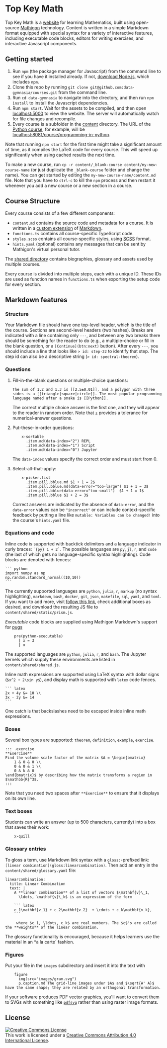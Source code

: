# Top Key Math

Top Key Math is a [website](https://port-0-webbooks-1pgyr2mlvlz2wqt.sel5.cloudtype.app/) for learning Mathematics, built using open-source [Mathigon](https://mathigon.io) technology. Content is written in a simple Markdown format equipped with special syntax for a variety of interactive features, including executable code blocks, editors for writing exercises, and interactive Javascript components.

## Getting started

1. Run `npm` (the package manager for Javascript) from the command line to see if you have it installed already. If not, [download Node.js](https://nodejs.org/en/), which includes `npm`. 
2. Clone this repo by running `git clone git@github.com:data-gymnasia/courses.git` from the command line.
3. Run `cd data-gymnasia` to navigate into the directory, and then run `npm install` to install the Javascript dependencies. 
4. Run `npm start`. Wait for the assets to be compiled, and then open [localhost:5000](http://localhost:5000) to view the website. The server will automatically watch for file changes and recompile. 
5. Every course is a subfolder in the [content](content) directory. The URL of the
[Python course](content/programming-in-python), for example, will be
[localhost:8081/course/programming-in-python](http://localhost:8081/course/programming-in-python).

Note that running `npm start` for the first time might take a significant amount of time, as it compiles the LaTeX code for every course. This will speed up significantly when using cached results the next time.

To make a new course, run `cp -r content/_blank-course content/my-new-course-name` (or just duplicate the `_blank-course` folder and change the name). You can get started by editing the `my-new-course-name/content.md` file. Note that you have to `ctrl-c` to kill the `npm` process and then restart it whenever you add a new course or a new section in a course.

## Course Structure

Every course consists of a few different components:

* `content.md` contains the source code and metadata for a course. It is
  written in a [custom extension](https://mathigon.io/markdown) of
  [Markdown](https://github.com/adam-p/markdown-here/wiki/Markdown-Cheatsheet).
* `functions.ts` contains all course-specific TypeScript code.
* `styles.scss` contains all course-specific styles, using [SCSS](https://sass-lang.com/) format.
* `hints.yaml` (optional) contains any messages that can be sent by Mathigon's
  virtual personal tutor.

The [shared directory](content/shared) contains biographies, glossary and assets
used by multiple courses.

Every course is divided into multiple steps, each with a unique ID. These IDs
are used as function names in `functions.ts` when exporting the setup code
for every section.

## Markdown features

### Structure

Your Markdown file should have one top-level header, which is the title of the course. Sections are second-level headers (two hashes). Breaks are indicated with a line containing only `---`, and between any two breaks there should be something for the reader to do (e.g., a multiple-choice or fill in the blank question, or a `[Continue](btn:next)` button). After every `---`, you should include a line that looks like `> id: step-22` to identify that step. The step id can also be a descriptive string (`> id: spectral-theorem`). 

### Questions 

1. Fill-in-the-blank questions or multiple-choice questions: 

    ```
    The sum of 1.2 and 1.3 is [[2.5±0.01]], and a polygon with three sides is a [[triangle|square|circle]]. The most popular programming language named after a snake is [[Python]].
    ```

    The correct multiple choice answer is the first one, and they will appear to the reader in random order. Note that `±` provides a tolerance for numerical-answer questions.

2. Put-these-in-order questions: 

    ```
        x-sortable
          .item.md(data-index="2") REPL
          .item.md(data-index="1") Script
          .item.md(data-index="0") Jupyter
    ```

    The `data-index` values specify the correct order and must start from 0.

3. Select-all-that-apply:

    ```
        x-picker.list
          .item.pill.bblue.md $1 + 1 = 2$
          .item.pill.bblue.md(data-error="too-large") $1 + 1 = 3$
          .item.pill.bblue(data-error="too-small")  $1 + 1 = 1$
          .item.pill.bblue $1 + 2 = 3$
    ```

    Correct answers are indicated by the absence of `data-error`, and the `data-error` values can be `"incorrect"` or can include context-specific feedback by putting a line like `mutable: Variables can be changed!` into the course's `hints.yaml` file.

### Equations and code

Inline code is supported with backtick delimiters and a language indicator in curly braces: `` `{py} 1 + 2` ``. The possible languages are `py`, `jl`, `r`, and `code` (the last of which gets no language-specific syntax highlighting). Code blocks are denoted with fences:

````
``` python
import numpy as np
np.random.standard_normal((10,10))
```
````

The currently supported languages are `python`, `julia`, `r`, `markup` (no syntax highlighting), `markdown`, `bash`, `docker`, `git`, `json`, `makefile`, `sql`, `yaml`, and `toml`. If you want to add more, visit [follow this link](https://prismjs.com/download.html#themes=prism&languages=markup+css+clike+javascript+bash+docker+git+json+julia+latex+markdown+makefile+sql+python+r+yaml+toml+pug), check additional boxes as desired, and download the resulting JS file to `content/shared/static/prism.js`. 

*Executable* code blocks are supplied using Mathigon Markdown's support for [pugs](https://pugjs.org/api/getting-started.html)

```
    pre(python-executable)
      | x = 3
      | x
```

The supported languages are `python`, `julia`, `r`, and `bash`. The Jupyter kernels which supply these environments are listed in `content/shared/shared.js`. 

Inline math expressions are supported using LaTeX syntax with dollar signs (`$x^2 + 2\sin y$`), and display math is supported with `latex` code fences. 

````
``` latex
2x + 4y &= 10 \\
3x - 2y &= 14
```
````

One catch is that backslashes need to be escaped inside inline math expressions. 

### Boxes

Several box types are supported: `theorem`, `definition`, `example`, `exercise`. 

```
::: .exercise
**Exercise**  
Find the volume scale factor of the matrix $A = \begin{bmatrix}
    1 & 0 & 0 \\
    0 & 0 & 1 \\
    0 & k & 0
\end{bmatrix}$ by describing how the matrix transforms a region in $\mathbb{R}^3$. 
:::
```

Note that you need two spaces after `**Exercise**` to ensure that it displays on its own line.

### Text boxes

Students can write an answer (up to 500 characters, currently) into a box that saves their work: 

```
    x-quill
```

### Glossary entries

To gloss a term, use Markdown link syntax with a `gloss:`-prefixed link: `[linear combination](gloss:linearcombination)`. Then add an entry in the `content/shared/glossary.yaml` file: 

````
linearcombination:
  title: Linear Combination
  text: |
    A **linear combination** of a list of vectors $\mathbf{v}\_1,
      \ldots, \mathbf{v}\_k$ is an expression of the form

    ``` latex
    c_1\mathbf{v_1} + c_2\mathbf{v_2}  + \cdots + c_k\mathbf{v_k},
    ```

     where $c_1, \ldots, c_k$ are real numbers. The $c$'s are called the **weights** of the linear combination.
````

The glossary functionality is encouraged, because it helps learners use the material in an *a la carte` fashion.

### Figures

Put your file in the `images` subdirectory and insert it into the text with 

```
    figure
      img(src="images/gram.svg")
      p.caption.md The grid-line images under $A$ and $\sqrt{A' A}$ have the same shape; they are related by an orthogonal transformation. 
```

If your software produces PDF vector graphics, you'll want to convert them to SVGs with something like [`pdfsvg`](https://github.com/dawbarton/pdf2svg) rather than using raster image formats.

## License

<a rel="license" href="http://creativecommons.org/licenses/by/4.0/"><img alt="Creative Commons License" style="border-width:0" src="https://i.creativecommons.org/l/by/4.0/88x31.png" /></a><br />This work is licensed under a <a rel="license" href="http://creativecommons.org/licenses/by/4.0/">Creative Commons Attribution 4.0 International License</a>.

